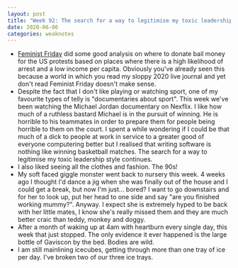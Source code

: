 ```yaml
---
layout: post
title: "Week 92: The search for a way to legitimise my toxic leadership style continues"
date: 2020-06-06
categories: weaknotes
---
```

* [Feminist Friday](https://tinyletter.com/feministfriday/letters/feministfriday-episode-299-protest) did some good analysis on where to donate bail money for the US protests based on places where there is a high likelihood of arrest and a low income per capita. Obviously you've already seen this because a world in which you read my sloppy 2020 live journal and yet don't read Feminist Friday doesn't make sense.
* Despite the fact that I don't like playing or watching sport, one of my favourite types of telly is "documentaries about sport". This week we've been watching the Michael Jordan documentary on Nexflix. I like how much of a ruthless bastard Michael is in the pursuit of winning. He is horrible to his teammates in order to prepare them for people being horrible to them on the court. I spent a while wondering if I could be that much of a dick to people at work in service to a greater good of everyone computering better but I realised that writing software is nothing like winning basketball matches. The search for a way to legitimise my toxic leadership style continues.
* I also liked seeing all the clothes and fashion. The 90s!
* My soft faced giggle monster went back to nursery this week. 4 weeks ago I thought I'd dance a jig when she was finally out of the house and I could get a break, but now I'm just... bored? I want to go downstairs and for her to look up, put her head to one side and say "are you finished working mummy?". Anyway. I expect she is extremely hyped to be back with her little mates, I know she's really missed them and they are much better craic than teddy, monkey and doggy.
* After a month of waking up at 4am with heartburn every single day, this week that just stopped. The only evidence it ever happened is the large bottle of Gaviscon by the bed. Bodies are wild.
* I am still mainlining icecubes, getting through more than one tray of ice per day. I've broken two of our three ice trays.
